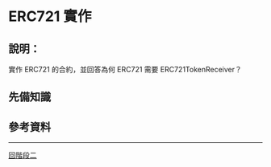 # ERC721 實作

## 說明：
實作 ERC721 的合約，並回答為何 ERC721 需要 ERC721TokenReceiver？

## 先備知識

## 參考資料

---
[回階段二](./README.md)